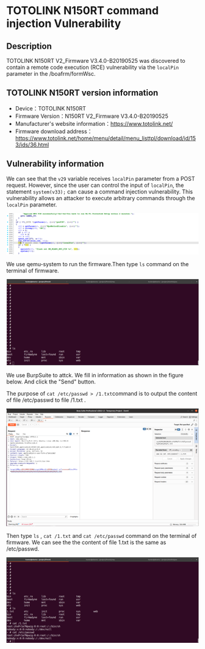 # TOTOLINK N150RT command injection Vulnerability 
## Description

TOTOLINK N150RT V2_Firmware V3.4.0-B20190525 was discovered to contain a remote code execution (RCE) vulnerability via the `localPin` parameter in the /boafrm/formWsc. 

## TOTOLINK N150RT version information

- Device：TOTOLINK N150RT
- Firmware Version：N150RT V2_Firmware V3.4.0-B20190525
- Manufacturer's website information：https://www.totolink.net/ 
- Firmware download address：https://www.totolink.net/home/menu/detail/menu_listtpl/download/id/153/ids/36.html

## Vulnerability information

We can see that the  `v29` variable receives `localPin` parameter from a POST request. However, since the user can control the input of `localPin`, the statement `system(v33);` can cause a command injection vulnerability. This vulnerability allows an attacker to execute arbitrary commands through the `localPin` parameter.

![1.png](imgs/1.png)

We use qemu-system to run the firmware.Then type `ls` command on the terminal of firmware.

![2.png](imgs/2.png)

We use BurpSuite to attck. We fill in information as shown in the figure below. And click the "Send" button. 

The purpose of `cat /etc/passwd > /1.txt`command is to output the content of file /etc/passwd to file /1.txt .

![3.png](imgs/3.png)

Then type `ls` , `cat /1.txt` and `cat /etc/passwd` command on the terminal of firmware. We can see the the content of file 1.txt is the same as /etc/passwd.

![4.png](imgs/4.png)

